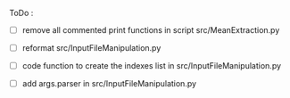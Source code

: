 ToDo :

- [ ] remove all commented print functions in script src/MeanExtraction.py

- [ ] reformat src/InputFileManipulation.py

- [ ] code function to create the indexes list in src/InputFileManipulation.py

- [ ] add args.parser in src/InputFileManipulation.py

